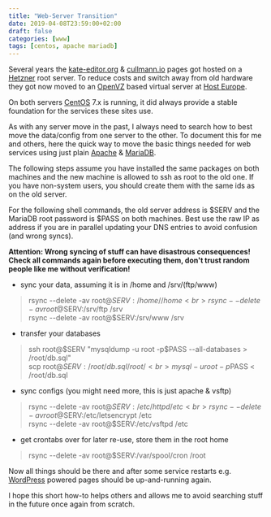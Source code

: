 ```yaml
---
title: "Web-Server Transition"
date: 2019-04-08T23:59:00+02:00
draft: false
categories: [www]
tags: [centos, apache mariadb]
---
```


Several years the [kate-editor.org](https://kate-editor.org) & [cullmann.io](https://cullmann.io) pages got hosted on a [Hetzner](https://www.hetzner.de/) root server.
To reduce costs and switch away from old hardware they got now moved to an [OpenVZ](https://openvz.org/) based virtual server at [Host Europe](https://www.hosteurope.de).

On both servers [CentOS](https://centos.org) 7.x is running, it did always provide a stable foundation for the services these sites use.

As with any server move in the past, I always need to search how to best move the data/config from one server to the other.
To document this for me and others, here the quick way to move the basic things needed for web services using just plain [Apache](https://httpd.apache.org/) & [MariaDB](https://mariadb.org/).

The following steps assume you have installed the same packages on both machines and the new machine is allowed to ssh as root to the old one.
If you have non-system users, you should create them with the same ids as on the old server.

For the following shell commands, the old server address is $SERV and the MariaDB root password is $PASS on both machines.
Best use the raw IP as address if you are in parallel updating your DNS entries to avoid confusion (and wrong syncs).

**Attention: Wrong syncing of stuff can have disastrous consequences! Check all commands again before executing them, don't trust random people like me without verification!**

* sync your data, assuming it is in /home and /srv/(ftp/www)

> rsync --delete -av root@$SERV:/home/ /home<br>
> rsync --delete -av root@$SERV:/srv/ftp /srv<br>
> rsync --delete -av root@$SERV:/srv/www /srv<br>

* transfer your databases

> ssh root@$SERV "mysqldump -u root -p$PASS --all-databases > /root/db.sql"<br>
> scp root@$SERV:/root/db.sql /root/<br>
> mysql -u root -p$PASS < /root/db.sql<br>

* sync configs (you might need more, this is just apache & vsftp)

> rsync --delete -av root@$SERV:/etc/httpd /etc<br>
> rsync --delete -av root@$SERV:/etc/letsencrypt /etc<br>
> rsync --delete -av root@$SERV:/etc/vsftpd /etc<br>

* get crontabs over for later re-use, store them in the root home

> rsync --delete -av root@$SERV:/var/spool/cron /root

Now all things should be there and after some service restarts e.g. [WordPress](https://wordpress.org/) powered pages should be up-and-running again.

I hope this short how-to helps others and allows me to avoid searching stuff in the future once again from scratch.

